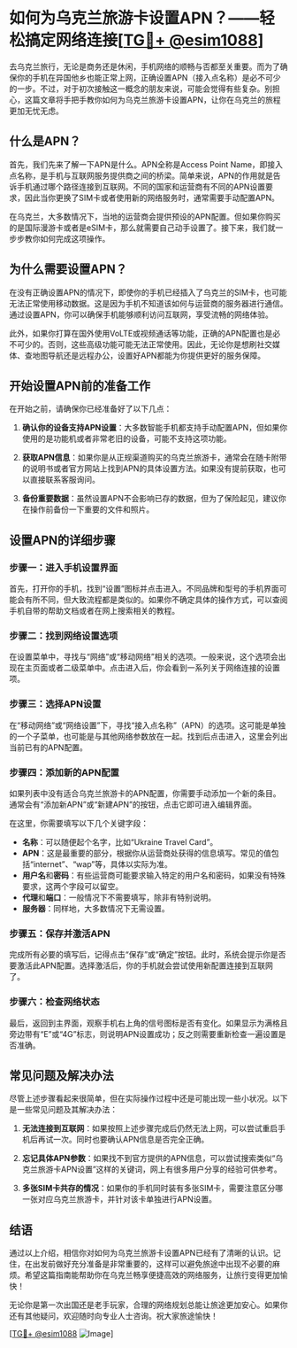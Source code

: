 # 如何为乌克兰旅游卡设置APN？——轻松搞定网络连接[[TG💪+ @esim1088](https://t.me/s/esim1088)]

去乌克兰旅行，无论是商务还是休闲，手机网络的顺畅与否都至关重要。而为了确保你的手机在异国他乡也能正常上网，正确设置APN（接入点名称）是必不可少的一步。不过，对于初次接触这一概念的朋友来说，可能会觉得有些复杂。别担心，这篇文章将手把手教你如何为乌克兰旅游卡设置APN，让你在乌克兰的旅程更加无忧无虑。

## 什么是APN？

首先，我们先来了解一下APN是什么。APN全称是Access Point Name，即接入点名称，是手机与互联网服务提供商之间的桥梁。简单来说，APN的作用就是告诉手机通过哪个路径连接到互联网。不同的国家和运营商有不同的APN设置要求，因此当你更换了SIM卡或者使用新的网络服务时，通常需要手动配置APN。

在乌克兰，大多数情况下，当地的运营商会提供预设的APN配置。但如果你购买的是国际漫游卡或者是eSIM卡，那么就需要自己动手设置了。接下来，我们就一步步教你如何完成这项操作。

## 为什么需要设置APN？

在没有正确设置APN的情况下，即使你的手机已经插入了乌克兰的SIM卡，也可能无法正常使用移动数据。这是因为手机不知道该如何与运营商的服务器进行通信。通过设置APN，你可以确保手机能够顺利访问互联网，享受流畅的网络体验。

此外，如果你打算在国外使用VoLTE或视频通话等功能，正确的APN配置也是必不可少的。否则，这些高级功能可能无法正常使用。因此，无论你是想刷社交媒体、查地图导航还是远程办公，设置好APN都能为你提供更好的服务保障。

## 开始设置APN前的准备工作

在开始之前，请确保你已经准备好了以下几点：

1. **确认你的设备支持APN设置**：大多数智能手机都支持手动配置APN，但如果你使用的是功能机或者非常老旧的设备，可能不支持这项功能。
   
2. **获取APN信息**：如果你是从正规渠道购买的乌克兰旅游卡，通常会在随卡附带的说明书或者官方网站上找到APN的具体设置方法。如果没有提前获取，也可以直接联系客服询问。

3. **备份重要数据**：虽然设置APN不会影响已存的数据，但为了保险起见，建议你在操作前备份一下重要的文件和照片。

## 设置APN的详细步骤

### 步骤一：进入手机设置界面

首先，打开你的手机，找到“设置”图标并点击进入。不同品牌和型号的手机界面可能会有所不同，但大致流程都是类似的。如果你不确定具体的操作方式，可以查阅手机自带的帮助文档或者在网上搜索相关的教程。

### 步骤二：找到网络设置选项

在设置菜单中，寻找与“网络”或“移动网络”相关的选项。一般来说，这个选项会出现在主页面或者二级菜单中。点击进入后，你会看到一系列关于网络连接的设置项。

### 步骤三：选择APN设置

在“移动网络”或“网络设置”下，寻找“接入点名称”（APN）的选项。这可能是单独的一个子菜单，也可能是与其他网络参数放在一起。找到后点击进入，这里会列出当前已有的APN配置。

### 步骤四：添加新的APN配置

如果列表中没有适合乌克兰旅游卡的APN配置，你需要手动添加一个新的条目。通常会有“添加新APN”或“新建APN”的按钮，点击它即可进入编辑界面。

在这里，你需要填写以下几个关键字段：

- **名称**：可以随便起个名字，比如“Ukraine Travel Card”。
- **APN**：这是最重要的部分，根据你从运营商处获得的信息填写。常见的值包括“internet”、“wap”等，具体以实际为准。
- **用户名**和**密码**：有些运营商可能要求输入特定的用户名和密码，如果没有特殊要求，这两个字段可以留空。
- **代理**和**端口**：一般情况下不需要填写，除非有特别说明。
- **服务器**：同样地，大多数情况下无需设置。

### 步骤五：保存并激活APN

完成所有必要的填写后，记得点击“保存”或“确定”按钮。此时，系统会提示你是否要激活此APN配置。选择激活后，你的手机就会尝试使用新配置连接到互联网了。

### 步骤六：检查网络状态

最后，返回到主界面，观察手机右上角的信号图标是否有变化。如果显示为满格且旁边带有“E”或“4G”标志，则说明APN设置成功；反之则需要重新检查一遍设置是否准确。

## 常见问题及解决办法

尽管上述步骤看起来很简单，但在实际操作过程中还是可能出现一些小状况。以下是一些常见问题及其解决办法：

1. **无法连接到互联网**：如果按照上述步骤完成后仍然无法上网，可以尝试重启手机后再试一次。同时也要确认APN信息是否完全正确。

2. **忘记具体APN参数**：如果找不到官方提供的APN信息，可以尝试搜索类似“乌克兰旅游卡APN设置”这样的关键词，网上有很多用户分享的经验可供参考。

3. **多张SIM卡共存的情况**：如果你的手机同时装有多张SIM卡，需要注意区分哪一张对应乌克兰旅游卡，并针对该卡单独进行APN设置。

## 结语

通过以上介绍，相信你对如何为乌克兰旅游卡设置APN已经有了清晰的认识。记住，在出发前做好充分准备是非常重要的，这样可以避免旅途中出现不必要的麻烦。希望这篇指南能帮助你在乌克兰畅享便捷高效的网络服务，让旅行变得更加愉快！

无论你是第一次出国还是老手玩家，合理的网络规划总能让旅途更加安心。如果你还有其他疑问，欢迎随时向专业人士咨询。祝大家旅途愉快！

[[TG💪+ @esim1088](https://t.me/s/esim1088) ![Image](https://i.postimg.cc/4NQfJmqS/Snipaste-2025-05-13-00-14-12.png)]